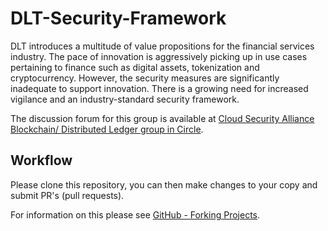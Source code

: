 # DLT-Security-Framework

DLT introduces a multitude of value propositions for the financial services industry. The pace of innovation is aggressively picking up in use cases pertaining to finance such as digital assets, tokenization and cryptocurrency. However, the security measures are significantly inadequate to support innovation. There is a growing need for increased vigilance and an industry-standard security framework.

The discussion forum for this group is available at [Cloud Security Alliance Blockchain/ Distributed Ledger group in Circle](https://circle.cloudsecurityalliance.org/community-home1?CommunityKey=a9786cbe-105a-420f-a353-8bbe10ab684d).

## Workflow

Please clone this repository, you can then make changes to your copy and submit PR's (pull requests).

For information on this please see [GitHub - Forking Projects](https://guides.github.com/activities/forking/). 
